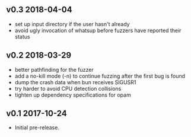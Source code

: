 v0.3 2018-04-04
---------------

- set up input directory if the user hasn't already
- avoid ugly invocation of whatsup before fuzzers have reported their status

v0.2 2018-03-29
---------------

- better pathfinding for the fuzzer
- add a no-kill mode (-n) to continue fuzzing after the first bug is found
- dump the crash data when bun receives SIGUSR1
- try harder to avoid CPU detection collisions
- tighten up dependency specifications for opam

v0.1 2017-10-24
---------------

- Initial pre-release.
